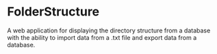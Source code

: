 # FolderStructure
A web application for displaying the directory structure from a database with the ability to import data from a .txt file and export data from a database.
